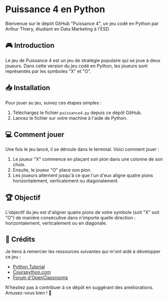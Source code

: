 # Puissance 4 en Python

Bienvenue sur le dépôt GitHub "Puissance 4", un jeu codé en Python par Arthur Thiery, étudiant en Data Marketing à l'ESD.

## 🎮 Introduction

Le jeu de Puissance 4 est un jeu de stratégie populaire qui se joue à deux joueurs. Dans cette version du jeu codé en Python, les joueurs sont représentés par les symboles "X" et "O".

## 📥 Installation

Pour jouer au jeu, suivez ces étapes simples :

1. Téléchargez le fichier `puissance4.py` depuis ce dépôt GitHub.
2. Lancez le fichier sur votre machine à l'aide de Python.

## 💻 Comment jouer

Une fois le jeu lancé, il se déroule dans le terminal. Voici comment jouer :

1. Le joueur "X" commence en plaçant son pion dans une colonne de son choix.
2. Ensuite, le joueur "O" place son pion.
3. Les joueurs alternent jusqu'à ce que l'un d'eux aligne quatre pions horizontalement, verticalement ou diagonalement.

## 🏆 Objectif

L'objectif du jeu est d'aligner quatre pions de votre symbole (soit "X" soit "O") de manière consécutive dans n'importe quelle direction : horizontalement, verticalement ou en diagonale.

## 🤝 Crédits

Je tiens à remercier les ressources suivantes qui m'ont aidé à développer ce jeu :

- [Python Tutorial](https://www.pythontutorial.net/)
- [Courspython.com](https://www.courspython.com/)
- [Forum d'OpenClassrooms](https://openclassrooms.com/forum/sujet/python-exercice-puissance-4)

N'hésitez pas à contribuer à ce dépôt en suggérant des améliorations. Amusez-vous bien ! 🚀

